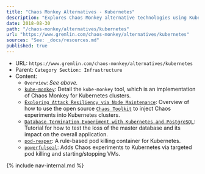 ```yaml
---
title: "Chaos Monkey Alternatives - Kubernetes"
description: "Explores Chaos Monkey alternative technologies using Kubernetes."
date: 2018-08-30
path: "/chaos-monkey/alternatives/kubernetes"
url: "https://www.gremlin.com/chaos-monkey/alternatives/kubernetes"
sources: "See: _docs/resources.md"
published: true
---
```


- URL: `https://www.gremlin.com/chaos-monkey/alternatives/kubernetes`
- Parent: `Category Section: Infrastructure`
- Content:
  - `Overview`: _See above._
  - [`kube-monkey`](https://github.com/asobti/kube-monkey): Detail the `kube-monkey` tool, which is an implementation of Chaos Monkey for Kubernetes clusters.
  - [`Exploring Attack Resiliency via Node Maintenance`](https://medium.com/chaosiq/exploring-multi-level-weaknesses-using-automated-chaos-experiments-aa30f0605ce): Overview of how to use the open source [`Chaos Toolkit`](https://chaostoolkit.org/) to inject Chaos experiments into Kubernetes clusters.
  - [`Database Termination Experiment with Kubernetes and PostgreSQL`](https://medium.com/chaosiq/improve-your-cloud-native-devops-flow-with-chaos-engineering-dc32836c2d9a): Tutorial for how to test the loss of the master database and its impact on the overall application.
  - [`pod-reaper`](https://github.com/target/pod-reaper): A rule-based pod killing container for Kubernetes.
  - [`powerfulseal`](https://github.com/bloomberg/powerfulseal): Adds Chaos experiments to Kubernetes via targeted pod killing and starting/stopping VMs.

{% include nav-internal.md %}